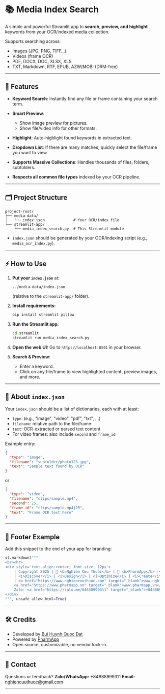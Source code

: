 
# 📚 Media Index Search

A simple and powerful Streamlit app to **search, preview, and highlight** keywords from your OCR/indexed media collection.

Supports searching across:

* Images (JPG, PNG, TIFF…)
* Videos (frame OCR)
* PDF, DOCX, DOC, XLSX, XLS
* TXT, Markdown, RTF, EPUB, AZW/MOBI (DRM-free)

---

## 🚀 Features

* **Keyword Search**: Instantly find any file or frame containing your search term.
* **Smart Preview**:

  * Show image preview for pictures.
  * Show file/video info for other formats.
* **Highlight**: Auto-highlight found keywords in extracted text.
* **Dropdown List**: If there are many matches, quickly select the file/frame you want to view.
* **Supports Massive Collections**: Handles thousands of files, folders, subfolders.
* **Respects all common file types** indexed by your OCR pipeline.

---

## 🗂️ Project Structure

```
project-root/
├── media-data/
│   └── index.json             # Your OCR/index file
└── streamlit-app/
    └── media_index_search.py  # This Streamlit module
```

* `index.json` should be generated by your OCR/indexing script (e.g., `media_ocr_index.py`).

---

## ⚡ How to Use

1. **Put your `index.json`** at:

   ```
   ../media-data/index.json
   ```

   (relative to the `streamlit-app/` folder).

2. **Install requirements:**

   ```bash
   pip install streamlit pillow
   ```

3. **Run the Streamlit app:**

   ```bash
   cd streamlit
   streamlit run media_index_search.py
   ```

4. **Open the web UI:**
   Go to `http://localhost:8501` in your browser.

5. **Search & Preview:**

   * Enter a keyword.
   * Click on any file/frame to view highlighted content, preview images, and more.

---

## 📝 About `index.json`

Your `index.json` should be a list of dictionaries, each with at least:

* `type`: (e.g., "image", "video", "pdf", "txt", ...)
* `filename`: relative path to the file/frame
* `text`: OCR-extracted or parsed text content
* For video frames: also include `second` and `frame_id`

Example entry:

```json
{
  "type": "image",
  "filename": "subfolder/photo123.jpg",
  "text": "Sample text found by OCR"
}
```

or

```json
{
  "type": "video",
  "filename": "clips/sample.mp4",
  "second": 25,
  "frame_id": "clips/sample.mp4|25",
  "text": "Frame OCR text here"
}
```

---

## 🧩 Footer Example

Add this snippet to the end of your app for branding:

```python
st.markdown("""
<br><hr>
<div style='text-align:center; font-size: 12px'>
    | Copyright 2025 | 🥣 <b>Nghiên Cứu Thuốc</b> | 🧠 <b>PharmApp</b> |<br>
    | <i>Discover</i> | <i>Design</i> | <i>Optimize</i> | <i>Create</i> | <i>Deliver</i> | <br>
    | <a href="https://www.nghiencuuthuoc.com" target="_blank">www.nghiencuuthuoc.com</a> |
    <a href="https://www.pharmapp.vn" target="_blank">www.pharmapp.vn</a> |
    Zalo: <a href="https://zalo.me/84888999311" target="_blank">+84888999311</a> |
</div>
""", unsafe_allow_html=True)
```

---

## 🛠️ Credits

* Developed by [Bui Huynh Quoc Dat](https://www.nghiencuuthuoc.com)
* Powered by [PharmApp](https://www.pharmapp.vn)
* Open source, customizable, no vendor lock-in.

---

## 📧 Contact

Questions or feedback?
**Zalo/WhatsApp:** +84888999311
**Email:** [nghiencuuthuoc@gmail.com](mailto:nghiencuuthuoc@gmail.com)

---

